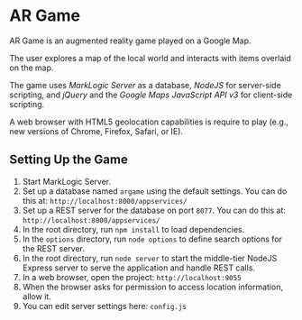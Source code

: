 # AR Game

AR Game is an augmented reality game played on a Google Map.

The user explores a map of the local world and interacts with items
overlaid on the map.

The game uses *MarkLogic Server* as a database, *NodeJS* for server-side
scripting, and *jQuery* and the *Google Maps JavaScript API v3* for client-side
scripting.

A web browser with HTML5 geolocation capabilities is require to play (e.g., new
versions of Chrome, Firefox, Safari, or IE).


## Setting Up the Game

1. Start MarkLogic Server.
2. Set up a database named `argame` using the default settings. You can do this
at: `http://localhost:8000/appservices/`
3. Set up a REST server for the database on port `8077`. You can do this at:
`http://localhost:8000/appservices/`
4. In the root directory, run `npm install` to load dependencies.
5. In the `options` directory, run `node options` to define search options for
the REST server.
6. In the root directory, run `node server` to start the middle-tier NodeJS Express
server to serve the application and handle REST calls.
6. In a web browser, open the project: `http://localhost:9055`
7. When the browser asks for permission to access location information, allow
it.
8. You can edit server settings here: `config.js`
